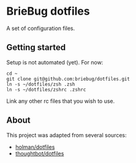 # BrieBug dotfiles

A set of configuration files.

## Getting started

Setup is not automated (yet). For now:

```
cd ~
git clone git@github.com:briebug/dotfiles.git
ln -s ~/dotfiles/zsh .zsh
ln -s ~/dotfiles/zshrc .zshrc
```

Link any other rc files that you wish to use.

## About

This project was adapted from several sources:

* [holman/dotfiles](https://github.com/holman/dotfiles)
* [thoughtbot/dotfiles](https://github.com/thoughtbot/dotfiles)
